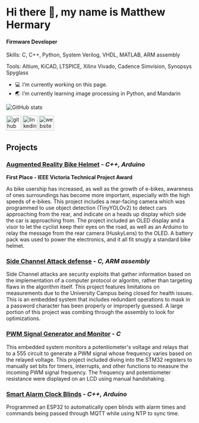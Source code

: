 # Hi there 👋, my name is Matthew Hermary
#### Firmware Developer


Skills: C, C++, Python, System Verilog, VHDL, MATLAB, ARM assembly

Tools: Altium, KiCAD, LTSPICE, Xilinx Vivado, Cadence Simvision, Synopsys Spyglass

- 💻  I’m currently working on this page. 
- 🌏  I’m currently learning image processing in Python, and Mandarin 

![GitHub stats](https://github-readme-stats.vercel.app/api?username=mhermary&show_icons=true)  

[<img src='https://cdn.jsdelivr.net/npm/simple-icons@3.0.1/icons/github.svg' alt='github' height='40'>](https://github.com/mhermary)  [<img src='https://cdn.jsdelivr.net/npm/simple-icons@3.0.1/icons/linkedin.svg' alt='linkedin' height='40'>](https://www.linkedin.com/in/hermary/)  [<img src='https://cdn.jsdelivr.net/npm/simple-icons@3.0.1/icons/icloud.svg' alt='website' height='40'>](mhermary.github.io)  

## Projects
### [Augmented Reality Bike Helmet](https://brandenjvoss.github.io/AR_bike_helmet/) - *C++, Arduino*
**First Place - IEEE Victoria Technical Project Award**

As bike usership has increased, as well as the growth of e-bikes, awareness of ones surroundings has become more important, especially with the high speeds of e-bikes.
This project includes a rear-facing camera which was programmed to use object detection (TinyYOLOv2) to detect cars approaching from the rear, and indicate on a heads up display which side the car is approaching from. The project included an OLED display and a visor to let the cyclist keep their eyes on the road, as well as an Arduino to relay the message from the rear camera (HuskyLens) to the OLED. A battery pack was used to power the electronics, and it all fit snugly a standard bike helmet.

### [Side Channel Attack defense](https://github.com/mhermary/Side-channel-attack) - *C, ARM assembly*
Side Channel attacks are security exploits that gather information based on the implementation of a computer protocol or algoritm, rather than targeting flaws in the algorithm itself. This project features limitations on measurements due to the University Campus being closed for health issues.
This is an embedded system that includes redundant operations to mask in a password character has been properly or improperly guessed. A large portion of this project was combing through the assembly to look for optimizations. 


### [PWM Signal Generator and Monitor](https://github.com/mhermary/pot_monitor_PWM_signal_generator) - *C*
This embedded system monitors a potentiometer's voltage and relays that to a 555 circuit to generate a PWM signal whose frequency varies based on the relayed voltage.
This project included diving into the STM32 registers to manually set bits for timers, interrupts, and other functions to measure the incoming PWM signal frequency.
The frequency and potentiometer resistance were displayed on an LCD using manual handshaking.

### [Smart Alarm Clock Blinds](https://github.com/mhermary/Alarm_clock_blinds) - *C++, Arduino*
Programmed an ESP32 to automatically open blinds with alarm times and commands being passed through MQTT while using NTP to sync time.
